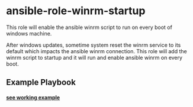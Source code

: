 # ansible-role-winrm-startup
This role will enable the ansible winrm script to run on every boot of windows machine.

After windows updates, sometime system reset the winrm service to its default which impacts the ansible winrm connection. This role will add the winrm script to startup and it will run and enable ansible winrm on every boot.

Example Playbook
----------------

#### [see working example](/example)